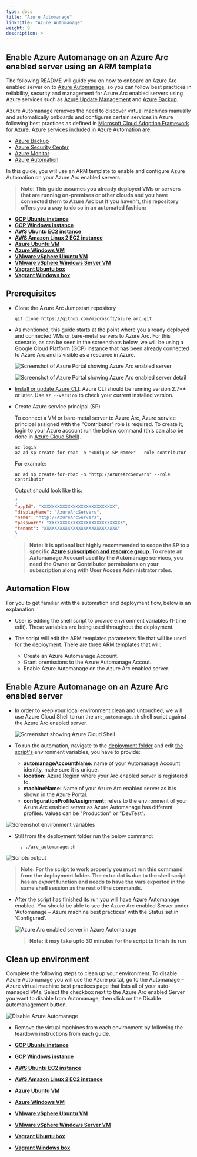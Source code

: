 ```yaml
---
type: docs
title: "Azure Automanage"
linkTitle: "Azure Automanage"
weight: 9
description: >
---
```


## Enable Azure Automanage on an Azure Arc enabled server using an ARM template

The following README will guide you on how to onboard an Azure Arc enabled server on to [Azure Automanage](https://docs.microsoft.com/en-us/azure/automanage/automanage-virtual-machines#prerequisites), so you can follow best practices in reliability, security and management for Azure Arc enabled servers using Azure services such as [Azure Update Management](https://docs.microsoft.com/en-us/azure/automation/update-management/overview) and [Azure Backup](https://docs.microsoft.com/en-us/azure/backup/backup-overview).

Azure Automanage removes the need to discover virtual machines manually and automatically onboards and configures certain services in Azure following best practices as defined in [Microsoft Cloud Adoption Framework for Azure](https://docs.microsoft.com/en-us/azure/cloud-adoption-framework/manage/best-practices). Azure services included in Azure Automation are: 
- [Azure Backup](https://docs.microsoft.com/en-us/azure/backup/backup-overview)
- [Azure Security Center](https://docs.microsoft.com/en-us/azure/security-center/security-center-introduction)
- [Azure Monitor](https://docs.microsoft.com/en-us/azure/azure-monitor/overview)
- [Azure Automation](https://docs.microsoft.com/en-us/azure/automation/automation-intro)

In this guide, you will use an ARM template to enable and configure Azure Automation on your Azure Arc enabled servers.

> **Note: This guide assumes you already deployed VMs or servers that are running on-premises or other clouds and you have connected them to Azure Arc but If you haven't, this repository offers you a way to do so in an automated fashion:**

* **[GCP Ubuntu instance](https://azurearcjumpstart.io/azure_arc_jumpstart/azure_arc_servers/gcp/gcp_terraform_ubuntu/)**
* **[GCP Windows instance](https://azurearcjumpstart.io/azure_arc_jumpstart/azure_arc_servers/gcp/gcp_terraform_windows/)**
* **[AWS Ubuntu EC2 instance](https://azurearcjumpstart.io/azure_arc_jumpstart/azure_arc_servers/aws/aws_terraform_ubuntu/)**
* **[AWS Amazon Linux 2 EC2 instance](https://azurearcjumpstart.io/azure_arc_jumpstart/azure_arc_servers/aws/aws_terraform_al2/)**
* **[Azure Ubuntu VM](https://azurearcjumpstart.io/azure_arc_jumpstart/azure_arc_servers/azure/azure_arm_template_linux/)**
* **[Azure Windows VM](https://azurearcjumpstart.io/azure_arc_jumpstart/azure_arc_servers/azure/azure_arm_template_win/)**
* **[VMware vSphere Ubuntu VM](https://azurearcjumpstart.io/azure_arc_jumpstart/azure_arc_servers/vmware/vmware_terraform_ubuntu/)**
* **[VMware vSphere Windows Server VM](https://azurearcjumpstart.io/azure_arc_jumpstart/azure_arc_servers/vmware/vmware_terraform_winsrv/)**
* **[Vagrant Ubuntu box](https://azurearcjumpstart.io/azure_arc_jumpstart/azure_arc_servers/vagrant/local_vagrant_ubuntu/)**
* **[Vagrant Windows box](https://azurearcjumpstart.io/azure_arc_jumpstart/azure_arc_servers/vagrant/local_vagrant_windows/)**

## Prerequisites

* Clone the Azure Arc Jumpstart repository

    ```shell
    git clone https://github.com/microsoft/azure_arc.git
    ```

* As mentioned, this guide starts at the point where you already deployed and connected VMs or bare-metal servers to Azure Arc. For this scenario, as can be seen in the screenshots below, we will be using a Google Cloud Platform (GCP) instance that has been already connected to Azure Arc and is visible as a resource in Azure.

    ![Screenshot of Azure Portal showing Azure Arc enabled server](./01.png)

    ![Screenshot of Azure Portal showing Azure Arc enabled server detail](./02.png)

* [Install or update Azure CLI](https://docs.microsoft.com/en-us/cli/azure/install-azure-cli?view=azure-cli-latest). Azure CLI should be running version 2.7** or later. Use ```az --version``` to check your current installed version.

* Create Azure service principal (SP)

    To connect a VM or bare-metal server to Azure Arc, Azure service principal assigned with the "Contributor" role is required. To create it, login to your Azure account run the below command (this can also be done in [Azure Cloud Shell](https://shell.azure.com/)).

    ```shell
    az login
    az ad sp create-for-rbac -n "<Unique SP Name>" --role contributor
    ```

    For example:

    ```shell
    az ad sp create-for-rbac -n "http://AzureArcServers" --role contributor
    ```

    Output should look like this:

    ```json
    {
    "appId": "XXXXXXXXXXXXXXXXXXXXXXXXXXXX",
    "displayName": "AzureArcServers",
    "name": "http://AzureArcServers",
    "password": "XXXXXXXXXXXXXXXXXXXXXXXXXXXX",
    "tenant": "XXXXXXXXXXXXXXXXXXXXXXXXXXXX"
    }
    ```

  > **Note: It is optional but highly recommended to scope the SP to a specific [Azure subscription and resource group](https://docs.microsoft.com/en-us/cli/azure/ad/sp?view=azure-cli-latest). To create an Automanage Account used by the Automanage services, you need the Owner or Contributor permissions on your subscription along with User Access Administrator roles.**

## Automation Flow

For you to get familiar with the automation and deployment flow, below is an explanation.

* User is editing the shell script to provide environment variables (1-time edit). These variables are being used throughout the deployment.

* The script will edit the ARM templates parameters file that will be used for the deployment. There are three ARM templates that will:

  * Create an Azure Automanage Account.
  * Grant premissions to the Azure Automanage Accout.
  * Enable Azure Automanage on the Azure Arc enabled server.

## Enable Azure Automanage on an Azure Arc enabled server

* In order to keep your local environment clean and untouched, we will use Azure Cloud Shell to run the `arc_automanage.sh` shell script against the Azure Arc enabled server.

  ![Screenshot showing Azure Cloud Shell](./03.png)

* To run the automation, navigate to the [deployment folder](https://github.com/microsoft/azure_arc/tree/main/azure_arc_servers_jumpstart/automanage/artifacts) and edit [the script's](https://github.com/microsoft/azure_arc/tree/main/azure_arc_servers_jumpstart/automanage/artifacts/arc_automanage.sh) environment variables, you have to provide:
  * **automanageAccountName:** name of your Automanage Account identity, make sure it is unique.
  * **location:** Azure Region where your Arc enabled server is registered to.
  * **machineName:** Name of your Azure Arc enabled server as it is shown in the Azure Portal.
  * **configurationProfileAssignment:** refers to the environment of your Azure Arc enabled server as Azure Automanage has different profiles. Values can be "Production" or "DevTest".

 ![Screenshot environment variables](./04.png)

* Still from the deployment folder run the below command:

  ```shell
    . ./arc_automanage.sh
  ```

 ![Scripts output](./05.png)

  > **Note: For the script to work properly you must run this command from the deployment folder. The extra dot is due to the shell script has an *export* function and needs to have the vars exported in the same shell session as the rest of the commands.**

* After the script has finished its run you will have Azure Automanage enabled. You should be able to see the Azure Arc enabled Server under 'Automanage – Azure machine best practices' with the Status set in 'Configured'.

  ![Azure Arc enabled server in Azure Automanage](./06.png)

  > **Note: it may take upto 30 minutes for the script to finish its run**

## Clean up environment

Complete the following steps to clean up your environment. To disable Azure Automanage you will use the Azure portal, go to the Automanage – Azure virtual machine best practices page that lists all of your auto-managed VMs. Select the checkbox next to the Azure Arc enabled Server you want to disable from Automanage, then click on the Disable automanagement button.

  ![Disable Azure Automanage](./06.png)

* Remove the virtual machines from each environment by following the teardown instructions from each guide.

* **[GCP Ubuntu instance](https://azurearcjumpstart.io/azure_arc_jumpstart/azure_arc_servers/gcp/gcp_terraform_ubuntu/)**
* **[GCP Windows instance](https://azurearcjumpstart.io/azure_arc_jumpstart/azure_arc_servers/gcp/gcp_terraform_windows/)**
* **[AWS Ubuntu EC2 instance](https://azurearcjumpstart.io/azure_arc_jumpstart/azure_arc_servers/aws/aws_terraform_ubuntu/)**
* **[AWS Amazon Linux 2 EC2 instance](https://azurearcjumpstart.io/azure_arc_jumpstart/azure_arc_servers/aws/aws_terraform_al2/)**
* **[Azure Ubuntu VM](https://azurearcjumpstart.io/azure_arc_jumpstart/azure_arc_servers/azure/azure_arm_template_linux/)**
* **[Azure Windows VM](https://azurearcjumpstart.io/azure_arc_jumpstart/azure_arc_servers/azure/azure_arm_template_win/)**
* **[VMware vSphere Ubuntu VM](https://azurearcjumpstart.io/azure_arc_jumpstart/azure_arc_servers/vmware/vmware_terraform_ubuntu/)**
* **[VMware vSphere Windows Server VM](https://azurearcjumpstart.io/azure_arc_jumpstart/azure_arc_servers/vmware/vmware_terraform_winsrv/)**
* **[Vagrant Ubuntu box](https://azurearcjumpstart.io/azure_arc_jumpstart/azure_arc_servers/vagrant/local_vagrant_ubuntu/)**
* **[Vagrant Windows box](https://azurearcjumpstart.io/azure_arc_jumpstart/azure_arc_servers/vagrant/local_vagrant_windows/)**
